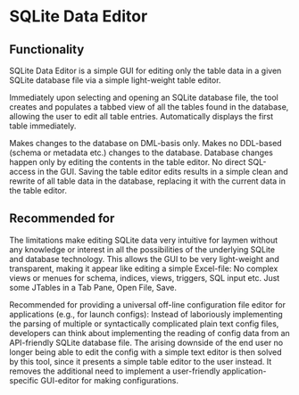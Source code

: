 # SQLite Data Editor

## Functionality

SQLite Data Editor is a simple GUI for editing only the table data in a given SQLite database file via a simple light-weight table editor.

Immediately upon selecting and opening an SQLite database file, the tool creates and populates a tabbed view of all the tables found in the database, allowing the user to edit all table entries. Automatically displays the first table immediately.

Makes changes to the database on DML-basis only.  Makes no DDL-based (schema or metadata etc.) changes to the database. Database changes happen only by editing the contents in the table editor. No direct SQL-access in the GUI. Saving the table editor edits results in a simple clean and rewrite of all table data in the database, replacing it with the current data in the table editor.

## Recommended for

The limitations make editing SQLite data very intuitive for laymen without any knowledge or interest in all the possibilities of the underlying SQLite and database technology. This allows the GUI to be very light-weight and transparent, making it appear like editing a simple Excel-file: No complex views or menues for schema, indices, views, triggers, SQL input etc. Just some JTables in a Tab Pane, Open File, Save.

Recommended for providing a universal off-line configuration file editor for applications (e.g., for launch configs): Instead of laboriously implementing the parsing of multiple or syntactically complicated plain text config files, developers can think about implementing the reading of config data from an API-friendly SQLite database file. The arising downside of the end user no longer being able to edit the config with a simple text editor is then solved by this tool, since it presents a simple table editor to the user instead. It removes the additional need to implement a user-friendly application-specific GUI-editor for making configurations.
